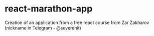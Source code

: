 # react-marathon-app
Creation of an application from a free react course from Zar Zakharov (nickname in Telegram - @severenit)

